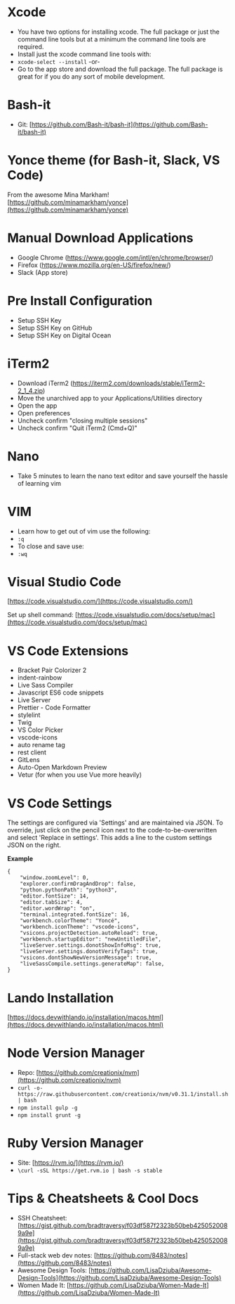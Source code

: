 # Xcode
- You have two options for installing xcode.  The full package or just the
command line tools but at a minimum the command line tools are required.
- Install just the xcode command line tools with:
- `xcode-select --install` -or-
- Go to the app store and download the full package.  The full package is
great for if you do any sort of mobile development.

# Bash-it
- Git: [https://github.com/Bash-it/bash-it](https://github.com/Bash-it/bash-it)

# Yonce theme (for Bash-it, Slack, VS Code)
From the awesome Mina Markham!
[https://github.com/minamarkham/yonce](https://github.com/minamarkham/yonce)

# Manual Download Applications
- Google Chrome (https://www.google.com/intl/en/chrome/browser/)
- Firefox (https://www.mozilla.org/en-US/firefox/new/)
- Slack (App store)

# Pre Install Configuration
- Setup SSH Key
- Setup SSH Key on GitHub
- Setup SSH Key on Digital Ocean

# iTerm2
- Download iTerm2 (https://iterm2.com/downloads/stable/iTerm2-2_1_4.zip)
- Move the unarchived app to your Applications/Utilities directory
- Open the app
- Open preferences
- Uncheck confirm "closing multiple sessions"
- Uncheck confirm "Quit iTerm2 (Cmd+Q)"

# Nano
- Take 5 minutes to learn the nano text editor and save yourself the hassle of
learning vim

# VIM
- Learn how to get out of vim use the following:
- `:q`
- To close and save use:
- `:wq`

# Visual Studio Code
[https://code.visualstudio.com/](https://code.visualstudio.com/)

Set up shell command: [https://code.visualstudio.com/docs/setup/mac](https://code.visualstudio.com/docs/setup/mac)

# VS Code Extensions
* Bracket Pair Colorizer 2
* indent-rainbow
* Live Sass Compiler
* Javascript ES6 code snippets
* Live Server
* Prettier - Code Formatter
* stylelint
* Twig
* VS Color Picker
* vscode-icons
* auto rename tag
* rest client
* GitLens
* Auto-Open Markdown Preview
* Vetur (for when you use Vue more heavily)


# VS Code Settings
The settings are configured via 'Settings' and are maintained via JSON.
To override, just click on the pencil icon next to the code-to-be-overwritten and select 'Replace in settings'. This adds a line to the custom settings JSON on the right.

**Example**
```
{
    "window.zoomLevel": 0,
    "explorer.confirmDragAndDrop": false,
    "python.pythonPath": "python3",
    "editor.fontSize": 14,
    "editor.tabSize": 4,
    "editor.wordWrap": "on",
    "terminal.integrated.fontSize": 16,
    "workbench.colorTheme": "Yoncé",
    "workbench.iconTheme": "vscode-icons",
    "vsicons.projectDetection.autoReload": true,
    "workbench.startupEditor": "newUntitledFile",
    "liveServer.settings.donotShowInfoMsg": true,
    "liveServer.settings.donotVerifyTags": true,
    "vsicons.dontShowNewVersionMessage": true,
    "liveSassCompile.settings.generateMap": false,
}
```

# Lando Installation
[https://docs.devwithlando.io/installation/macos.html](https://docs.devwithlando.io/installation/macos.html)

# Node Version Manager
- Repo: [https://github.com/creationix/nvm](https://github.com/creationix/nvm)
- `curl -o- https://raw.githubusercontent.com/creationix/nvm/v0.31.1/install.sh | bash`
- `npm install gulp -g`
- `npm install grunt -g`

# Ruby Version Manager
- Site: [https://rvm.io/](https://rvm.io/)
- `\curl -sSL https://get.rvm.io | bash -s stable`

# Tips & Cheatsheets & Cool Docs
* SSH Cheatsheet: [https://gist.github.com/bradtraversy/f03df587f2323b50beb4250520089a9e](https://gist.github.com/bradtraversy/f03df587f2323b50beb4250520089a9e)
* Full-stack web dev notes: [https://github.com/8483/notes](https://github.com/8483/notes)
* Awesome Design Tools: [https://github.com/LisaDziuba/Awesome-Design-Tools](https://github.com/LisaDziuba/Awesome-Design-Tools)
* Women Made It: [https://github.com/LisaDziuba/Women-Made-It](https://github.com/LisaDziuba/Women-Made-It)